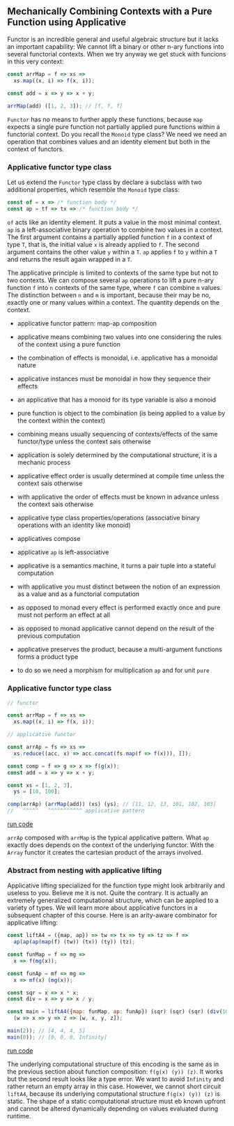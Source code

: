 ## Mechanically Combining Contexts with a Pure Function using Applicative

Functor is an incredible general and useful algebraic structure but it lacks an important capability: We cannot lift a binary or other n-ary functions into several functorial contexts. When we try anyway we get stuck with funcions in this very context:

```javascript
const arrMap = f => xs =>
  xs.map((x, i) => f(x, i));
  
const add = x => y => x + y;

arrMap(add) ([1, 2, 3]); // [f, f, f]
```
`Functor` has no means to further apply these functions, because `map` expects a single pure function not partially applied pure functions within a functorial context. Do you recall the `Monoid` type class? We need we need an operation that combines values and an identity element but both in the context of functors.

### Applicative functor type class

Let us extend the `Functor` type class by declare a subclass with two additional properties, which resemble the `Monoid` type class:

```javascript
const of = x => /* function body */
const ap = tf => tx => /* function body */
```
`of` acts like an identity element. It puts a value in the most minimal context. `ap` is a left-associative binary operation to combine two values in a context. The first argument contains a partially applied function `f` in a context of type `T`, that is, the initial value `x` is already applied to `f`. The second argument contains the other value `y` within a `T`. `ap` applies `f` to `y` within a `T` and returns the result again wrapped in a `T`.

The applicative principle is limited to contexts of the same type but not to two contexts. We can compose several `ap` operations to lift a pure n-ary function `f` into `n` contexts of the same type, where `f` can combine `m` values. The distinction between `n` and `m` is important, because their may be no, exactly one or many values within a context. The quantity depends on the context.


 

* applicative functor pattern: map-ap composition
* applicative means combining two values into one considering the rules of the context using a pure function 
* the combination of effects is monoidal, i.e. applicative has a monoidal nature
* applicative instances must be monoidal in how they sequence their effects
* an applicative that has a monoid for its type variable is also a monoid
* pure function is object to the combination (is being applied to a value by the context within the context)
* combining means usually sequencing of contexts/effects of the same functor/type unless the context sais otherwise
* application is solely determined by the computational structure, it is a mechanic process
* applicative effect order is usually determined at compile time unless the context sais otherwise
* with applicative the order of effects must be known in advance unless the context sais otherwise
* applicative type class properties/operations (associative binary operations with an identity like monoid)
* applicatives compose
* applicative `ap` is left-associative
* applicative is a semantics machine, it turns a pair tuple into a stateful computation
* with applicative you must distinct between the notion of an expression as a value and as a functorial computation
* as opposed to monad every effect is performed exactly once and pure must not perform an effect at all
* as opposed to monad applicative cannot depend on the result of the previous computation

* applicative preserves the product, because a multi-argument functions forms a product type
* to do so we need a morphism for multiplication `ap` and for unit `pure`

### Applicative functor type class


```javascript
// functor

const arrMap = f => xs =>
  xs.map((x, i) => f(x, i));

// applicative functor

const arrAp = fs => xs =>
  xs.reduce((acc, x) => acc.concat(fs.map(f => f(x))), []);

const comp = f => g => x => f(g(x));
const add = x => y => x + y;

const xs = [1, 2, 3],
  ys = [10, 100];

comp(arrAp) (arrMap(add)) (xs) (ys); // [11, 12, 13, 101, 102, 103]
//   ^^^^^   ^^^^^^^^^^^ applicative pattern
```
[run code](https://repl.it/repls/SpringgreenMajesticInterfaces)

`arrAp` composed with `arrMap` is the typical applicative pattern. What `ap` exactly does depends on the context of the underlying functor. With the `Array` functor it creates the cartesian product of the arrays involved.

### Abstract from nesting with applicative lifting

Applicative lifting specialized for the function type might look arbitrarily and useless to you. Believe me it is not. Quite the contrary. It is actually an extremely generalized computational structure, which can be applied to a variety of types. We will learn more about applicative functors in a subsequent chapter of this course. Here is an arity-aware combinator for applicative lifting:

```javascript
const liftA4 = ({map, ap}) => tw => tx => ty => tz => f =>
  ap(ap(ap(map(f) (tw)) (tx)) (ty)) (tz);

const funMap = f => mg =>
  x => f(mg(x));

const funAp = mf => mg =>
  x => mf(x) (mg(x));

const sqr = x => x * x;
const div = x => y => x / y;

const main = liftA4({map: funMap, ap: funAp}) (sqr) (sqr) (sqr) (div(10))
  (w => x => y => z => [w, x, y, z]);

main(2)); // [4, 4, 4, 5]
main(0)); // [0, 0, 0, Infinity]
```
[run code](https://repl.it/repls/UnselfishSneakyConditions)

The underlying computational structure of this encoding is the same as in the previous section about function composition: `f(g(x) (y)) (z)`. It works but the second result looks like a type error. We want to avoid `Infinity` and rather return an empty array in this case. However, we cannot short circuit `liftA4`, because its underlying computational structure `f(g(x) (y)) (z)` is static. The shape of a static computational structure must eb known upfront and cannot be altered dynamically depending on values evaluated during runtime.
